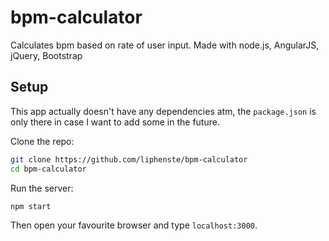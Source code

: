 # bpm-calculator
Calculates bpm based on rate of user input. Made with node.js, AngularJS, jQuery, Bootstrap

## Setup
This app actually doesn't have any dependencies atm, the `package.json` is only there in case I want to add some in the future.

Clone the repo:
```bash
git clone https://github.com/liphenste/bpm-calculator
cd bpm-calculator
```

Run the server:
```bash
npm start
```

Then open your favourite browser and type `localhost:3000`.